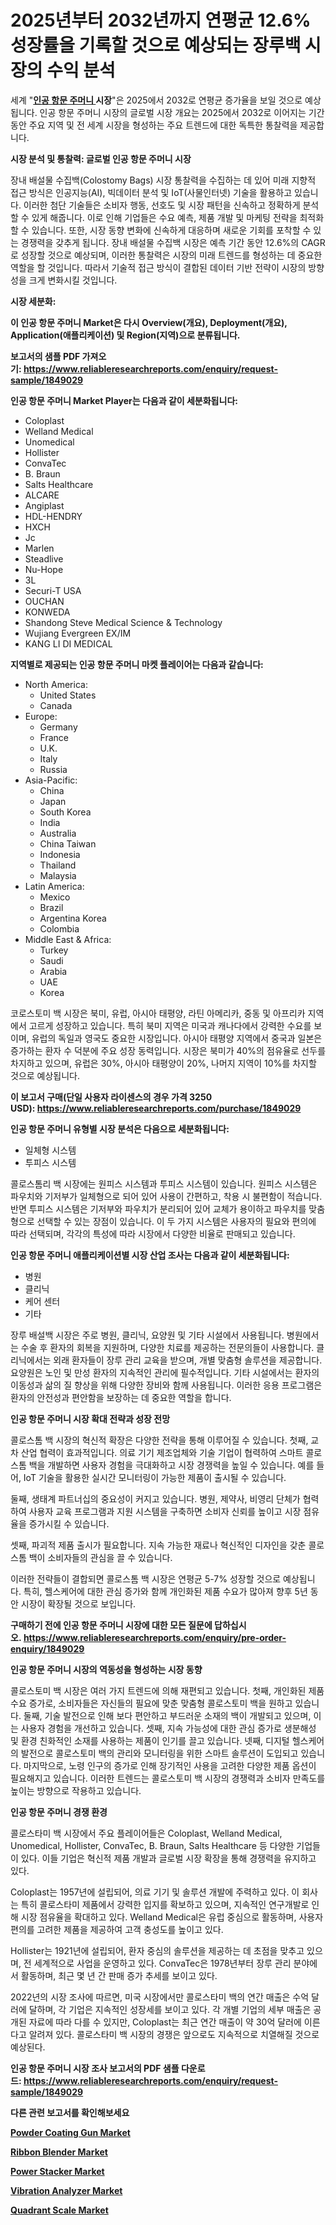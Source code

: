 <p><h1>2025년부터 2032년까지 연평균 12.6% 성장률을 기록할 것으로 예상되는 장루백 시장의 수익 분석</h1></p><p>세계 "<strong><a href="https://www.reliableresearchreports.com/colostomy-bags-market-r1849029?utm_campaign=105&utm_medium=8&utm_source=Github&utm_content=ia&utm_term=20022025&utm_id=colostomy-bags">인공 항문 주머니&nbsp;</a></strong><strong>시장</strong>"은 2025에서 2032로 연평균 증가율을 보일 것으로 예상됩니다. 인공 항문 주머니 시장의 글로벌 시장 개요는 2025에서 2032로 이어지는 기간 동안 주요 지역 및 전 세계 시장을 형성하는 주요 트렌드에 대한 독특한 통찰력을 제공합니다.</p>
<p><strong>시장 분석 및 통찰력: 글로벌 인공 항문 주머니 시장</strong></p>
<p><p>장내 배설물 수집백(Colostomy Bags) 시장 통찰력을 수집하는 데 있어 미래 지향적 접근 방식은 인공지능(AI), 빅데이터 분석 및 IoT(사물인터넷) 기술을 활용하고 있습니다. 이러한 첨단 기술들은 소비자 행동, 선호도 및 시장 패턴을 신속하고 정확하게 분석할 수 있게 해줍니다. 이로 인해 기업들은 수요 예측, 제품 개발 및 마케팅 전략을 최적화할 수 있습니다. 또한, 시장 동향 변화에 신속하게 대응하며 새로운 기회를 포착할 수 있는 경쟁력을 갖추게 됩니다. 장내 배설물 수집백 시장은 예측 기간 동안 12.6%의 CAGR로 성장할 것으로 예상되며, 이러한 통찰력은 시장의 미래 트렌드를 형성하는 데 중요한 역할을 할 것입니다. 따라서 기술적 접근 방식이 결합된 데이터 기반 전략이 시장의 방향성을 크게 변화시킬 것입니다.</p><a href="%7CAUTHORITHY_DOMAIN_URL%7C?utm_campaign=105&utm_medium=8&utm_source=Github&utm_content=ia&utm_term=20022025&utm_id=colostomy-bags"></a></p>
<p><strong>시장 세분화:</strong></p>
<p><strong>이 인공 항문 주머니 Market은 다시 Overview(개요), Deployment(개요), Application(애플리케이션) 및 Region(지역)으로 분류됩니다.</strong></p>
<p><strong>보고서의 샘플 PDF 가져오기:&nbsp;<a href="https://www.reliableresearchreports.com/enquiry/request-sample/1849029?utm_campaign=105&utm_medium=8&utm_source=Github&utm_content=ia&utm_term=20022025&utm_id=colostomy-bags">https://www.reliableresearchreports.com/enquiry/request-sample/1849029</a></strong><strong></strong></p>
<p><strong>인공 항문 주머니 Market Player는 다음과 같이 세분화됩니다:</strong></p>
<p><ul><li>Coloplast</li><li>Welland Medical</li><li>Unomedical</li><li>Hollister</li><li>ConvaTec</li><li>B. Braun</li><li>Salts Healthcare</li><li>ALCARE</li><li>Angiplast</li><li>HDL-HENDRY</li><li>HXCH</li><li>Jc</li><li>Marlen</li><li>Steadlive</li><li>Nu-Hope</li><li>3L</li><li>Securi-T USA</li><li>OUCHAN</li><li>KONWEDA</li><li>Shandong Steve Medical Science & Technology</li><li>Wujiang Evergreen EX/IM</li><li>KANG LI DI MEDICAL</li></ul></p>
<p><strong>지역별로 제공되는 인공 항문 주머니 마켓 플레이어는 다음과 같습니다:</strong></p>
<p><ul>
    <li>
        North America:
        <ul>
            <li>United States</li>
            <li>Canada</li>
        </ul>
    </li>
    <li>
        Europe:
        <ul>
            <li>Germany</li>
            <li>France</li>
            <li>U.K.</li>
            <li>Italy</li>
            <li>Russia</li>
        </ul>
    </li>
    <li>
        Asia-Pacific:
        <ul>
            <li>China</li>
            <li>Japan</li>
            <li>South Korea</li>
            <li>India</li>
            <li>Australia</li>
            <li>China Taiwan</li>
            <li>Indonesia</li>
            <li>Thailand</li>
            <li>Malaysia</li>
        </ul>
    </li>
    <li>
        Latin America:
        <ul>
            <li>Mexico</li>
            <li>Brazil</li>
            <li>Argentina Korea</li>
            <li>Colombia</li>
        </ul>
    </li>
    <li>
        Middle East & Africa:
        <ul>
            <li>Turkey</li>
            <li>Saudi</li>
            <li>Arabia</li>
            <li>UAE</li>
            <li>Korea</li>
        </ul>
    </li>
    </ul></p>
<p><p>코로스토미 백 시장은 북미, 유럽, 아시아 태평양, 라틴 아메리카, 중동 및 아프리카 지역에서 고르게 성장하고 있습니다. 특히 북미 지역은 미국과 캐나다에서 강력한 수요를 보이며, 유럽의 독일과 영국도 중요한 시장입니다. 아시아 태평양 지역에서 중국과 일본은 증가하는 환자 수 덕분에 주요 성장 동력입니다. 시장은 북미가 40%의 점유율로 선두를 차지하고 있으며, 유럽은 30%, 아시아 태평양이 20%, 나머지 지역이 10%를 차지할 것으로 예상됩니다.</p></p>
<p><strong>이 보고서 구매(단일 사용자 라이센스의 경우 가격 3250 USD):&nbsp;<a href="https://www.reliableresearchreports.com/purchase/1849029?utm_campaign=105&utm_medium=8&utm_source=Github&utm_content=ia&utm_term=20022025&utm_id=colostomy-bags">https://www.reliableresearchreports.com/purchase/1849029</a></strong></p>
<p><strong>인공 항문 주머니 유형별 시장 분석은 다음으로 세분화됩니다:</strong></p>
<p><ul><li>일체형 시스템</li><li>투피스 시스템</li></ul></p>
<p><p>콜로스톰리 백 시장에는 원피스 시스템과 투피스 시스템이 있습니다. 원피스 시스템은 파우치와 기저부가 일체형으로 되어 있어 사용이 간편하고, 착용 시 불편함이 적습니다. 반면 투피스 시스템은 기저부와 파우치가 분리되어 있어 교체가 용이하고 파우치를 맞춤형으로 선택할 수 있는 장점이 있습니다. 이 두 가지 시스템은 사용자의 필요와 편의에 따라 선택되며, 각각의 특성에 따라 시장에서 다양한 비율로 판매되고 있습니다.</p></p>
<p><strong>인공 항문 주머니 애플리케이션별 시장 산업 조사는 다음과 같이 세분화됩니다:</strong></p>
<p><ul><li>병원</li><li>클리닉</li><li>케어 센터</li><li>기타</li></ul></p>
<p><p>장루 배설백 시장은 주로 병원, 클리닉, 요양원 및 기타 시설에서 사용됩니다. 병원에서는 수술 후 환자의 회복을 지원하며, 다양한 치료를 제공하는 전문의들이 사용합니다. 클리닉에서는 외래 환자들이 장루 관리 교육을 받으며, 개별 맞춤형 솔루션을 제공합니다. 요양원은 노인 및 만성 환자의 지속적인 관리에 필수적입니다. 기타 시설에서는 환자의 이동성과 삶의 질 향상을 위해 다양한 장비와 함께 사용됩니다. 이러한 응용 프로그램은 환자의 안전성과 편안함을 보장하는 데 중요한 역할을 합니다.</p></p>
<p><strong>인공 항문 주머니 시장 확대 전략과 성장 전망</strong></p>
<p><p>콜로스톰 백 시장의 혁신적 확장은 다양한 전략을 통해 이루어질 수 있습니다. 첫째, 교차 산업 협력이 효과적입니다. 의료 기기 제조업체와 기술 기업이 협력하여 스마트 콜로스톰 백을 개발하면 사용자 경험을 극대화하고 시장 경쟁력을 높일 수 있습니다. 예를 들어, IoT 기술을 활용한 실시간 모니터링이 가능한 제품이 출시될 수 있습니다. </p><p>둘째, 생태계 파트너십의 중요성이 커지고 있습니다. 병원, 제약사, 비영리 단체가 협력하여 사용자 교육 프로그램과 지원 시스템을 구축하면 소비자 신뢰를 높이고 시장 점유율을 증가시킬 수 있습니다. </p><p>셋째, 파괴적 제품 출시가 필요합니다. 지속 가능한 재료나 혁신적인 디자인을 갖춘 콜로스톰 백이 소비자들의 관심을 끌 수 있습니다. </p><p>이러한 전략들이 결합되면 콜로스톰 백 시장은 연평균 5-7% 성장할 것으로 예상됩니다. 특히, 헬스케어에 대한 관심 증가와 함께 개인화된 제품 수요가 많아져 향후 5년 동안 시장이 확장될 것으로 보입니다.</p></p>
<p><strong>구매하기 전에 인공 항문 주머니 시장에 대한 모든 질문에 답하십시오.&nbsp;<a href="https://www.reliableresearchreports.com/enquiry/pre-order-enquiry/1849029?utm_campaign=105&utm_medium=8&utm_source=Github&utm_content=ia&utm_term=20022025&utm_id=colostomy-bags">https://www.reliableresearchreports.com/enquiry/pre-order-enquiry/1849029</a></strong><strong></strong></p>
<p><strong>인공 항문 주머니 시장의 역동성을 형성하는 시장 동향</strong></p>
<p><p>콜로스토미 백 시장은 여러 가지 트렌드에 의해 재편되고 있습니다. 첫째, 개인화된 제품 수요 증가로, 소비자들은 자신들의 필요에 맞춘 맞춤형 콜로스토미 백을 원하고 있습니다. 둘째, 기술 발전으로 인해 보다 편안하고 부드러운 소재의 백이 개발되고 있으며, 이는 사용자 경험을 개선하고 있습니다. 셋째, 지속 가능성에 대한 관심 증가로 생분해성 및 환경 친화적인 소재를 사용하는 제품이 인기를 끌고 있습니다. 넷째, 디지털 헬스케어의 발전으로 콜로스토미 백의 관리와 모니터링을 위한 스마트 솔루션이 도입되고 있습니다. 마지막으로, 노령 인구의 증가로 인해 장기적인 사용을 고려한 다양한 제품 옵션이 필요해지고 있습니다. 이러한 트렌드는 콜로스토미 백 시장의 경쟁력과 소비자 만족도를 높이는 방향으로 작용하고 있습니다.</p></p>
<p><strong>인공 항문 주머니 경쟁 환경</strong></p>
<p><p>콜로스타미 백 시장에서 주요 플레이어들은 Coloplast, Welland Medical, Unomedical, Hollister, ConvaTec, B. Braun, Salts Healthcare 등 다양한 기업들이 있다. 이들 기업은 혁신적 제품 개발과 글로벌 시장 확장을 통해 경쟁력을 유지하고 있다. </p><p>Coloplast는 1957년에 설립되어, 의료 기기 및 솔루션 개발에 주력하고 있다. 이 회사는 특히 콜로스타미 제품에서 강력한 입지를 확보하고 있으며, 지속적인 연구개발로 인해 시장 점유율을 확대하고 있다. Welland Medical은 유럽 중심으로 활동하며, 사용자 편의를 고려한 제품을 제공하여 고객 충성도를 높이고 있다.</p><p>Hollister는 1921년에 설립되어, 환자 중심의 솔루션을 제공하는 데 초점을 맞추고 있으며, 전 세계적으로 사업을 운영하고 있다. ConvaTec은 1978년부터 장루 관리 분야에서 활동하며, 최근 몇 년 간 판매 증가 추세를 보이고 있다. </p><p>2022년의 시장 조사에 따르면, 미국 시장에서만 콜로스타미 백의 연간 매출은 수억 달러에 달하며, 각 기업은 지속적인 성장세를 보이고 있다. 각 개별 기업의 세부 매출은 공개된 자료에 따라 다를 수 있지만, Coloplast는 최근 연간 매출이 약 30억 달러에 이른다고 알려져 있다. 콜로스타미 백 시장의 경쟁은 앞으로도 지속적으로 치열해질 것으로 예상된다.</p></p>
<p><strong>인공 항문 주머니 시장 조사 보고서의 PDF 샘플 다운로드:&nbsp;<a href="https://www.reliableresearchreports.com/enquiry/request-sample/1849029?utm_campaign=105&utm_medium=8&utm_source=Github&utm_content=ia&utm_term=20022025&utm_id=colostomy-bags">https://www.reliableresearchreports.com/enquiry/request-sample/1849029</a></strong></p>
<p><strong></strong></p>
<p><strong></strong></p>
<p><strong></strong></p>
<p><strong></strong></p>
<p><strong>다른 관련 보고서를 확인해보세요</strong></p>
<p><strong><p><a href="https://github.com/ariyilmelzar/Market-Research-Report-List-1/blob/main/powder-coating-gun-market.md?utm_campaign=105&utm_medium=8&utm_source=Github&utm_content=ia&utm_term=20022025&utm_id=colostomy-bags">Powder Coating Gun Market</a></p><p><a href="https://github.com/joshuagarcia509/Market-Research-Report-List-1/blob/main/ribbon-blender-market.md?utm_campaign=105&utm_medium=8&utm_source=Github&utm_content=ia&utm_term=20022025&utm_id=colostomy-bags">Ribbon Blender Market</a></p><p><a href="https://github.com/boluluhabeel/Market-Research-Report-List-1/blob/main/power-stacker-market.md?utm_campaign=105&utm_medium=8&utm_source=Github&utm_content=ia&utm_term=20022025&utm_id=colostomy-bags">Power Stacker Market</a></p><p><a href="https://github.com/tsiteymargat/Market-Research-Report-List-1/blob/main/vibration-analyzer-market.md?utm_campaign=105&utm_medium=8&utm_source=Github&utm_content=ia&utm_term=20022025&utm_id=colostomy-bags">Vibration Analyzer Market</a></p><p><a href="https://github.com/duscarajlha/Market-Research-Report-List-1/blob/main/quadrant-scale-market.md?utm_campaign=105&utm_medium=8&utm_source=Github&utm_content=ia&utm_term=20022025&utm_id=colostomy-bags">Quadrant Scale Market</a></p></strong></p>